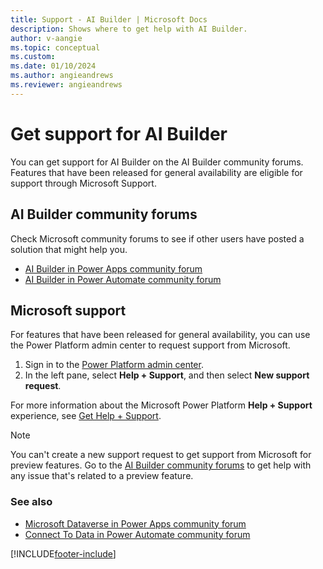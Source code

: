 ```yaml
---
title: Support - AI Builder | Microsoft Docs
description: Shows where to get help with AI Builder.
author: v-aangie
ms.topic: conceptual
ms.custom:
ms.date: 01/10/2024
ms.author: angieandrews
ms.reviewer: angieandrews
---
```


# Get support for AI Builder

You can get support for AI Builder on the AI Builder community forums. Features that have been released for general availability are eligible for support through Microsoft Support.

## AI Builder community forums

Check Microsoft community forums to see if other users have posted a solution that might help you.

- [AI Builder in Power Apps community forum](https://go.microsoft.com/fwlink/?linkid=2092048)
- [AI Builder in Power Automate community forum](https://powerusers.microsoft.com/t5/AI-Builder/bd-p/AIBuilder)

## Microsoft support

For features that have been released for general availability, you can use the Power Platform admin center to request support from Microsoft.

1. Sign in to the [Power Platform admin center](https://admin.powerplatform.microsoft.com/).
2. In the left pane, select **Help + Support**, and then select **New support request**.

For more information about the Microsoft Power Platform **Help + Support** experience, see [Get Help + Support](/power-platform/admin/get-help-support).

 > [!NOTE]
 > You can't create a new support request to get support from Microsoft for preview features. Go to the  [AI Builder community forums](https://go.microsoft.com/fwlink/?linkid=2092048) to get help with any issue that's related to a preview feature.

### See also

- [Microsoft Dataverse in Power Apps community forum](https://powerusers.microsoft.com/t5/Microsoft-Dataverse/bd-p/CDS_Apps)
- [Connect To Data in Power Automate community forum](https://powerusers.microsoft.com/t5/Connecting-To-Data/bd-p/ConnectingToData)


[!INCLUDE[footer-include](includes/footer-banner.md)]
